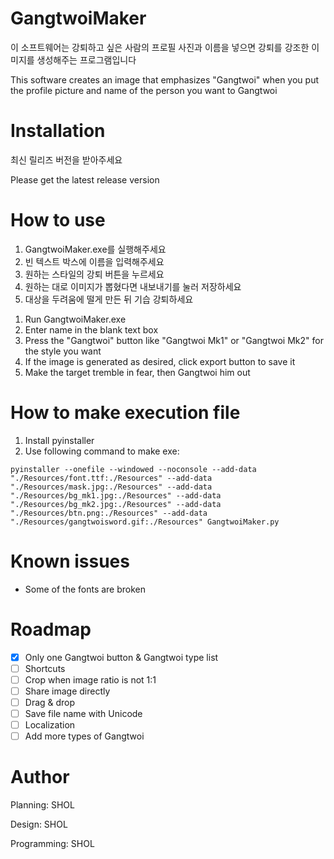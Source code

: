 # GangtwoiMaker
  이 소프트웨어는 강퇴하고 싶은 사람의 프로필 사진과 이름을 넣으면 강퇴를 강조한 이미지를 생성해주는 프로그램입니다
  
  This software creates an image that emphasizes "Gangtwoi" when you put the profile picture and name of the person you want to Gangtwoi

# Installation
  최신 릴리즈 버전을 받아주세요

  Please get the latest release version

# How to use
  1. GangtwoiMaker.exe를 실행해주세요
  2. 빈 텍스트 박스에 이름을 입력해주세요
  3. 원하는 스타일의 강퇴 버튼을 누르세요
  4. 원하는 대로 이미지가 뽑혔다면 내보내기를 눌러 저장하세요
  5. 대상을 두려움에 떨게 만든 뒤 기습 강퇴하세요

<!-- -->
  1. Run GangtwoiMaker.exe
  2. Enter name in the blank text box
  3. Press the "Gangtwoi" button like "Gangtwoi Mk1" or "Gangtwoi Mk2" for the style you want
  4. If the image is generated as desired, click export button to save it
  5. Make the target tremble in fear, then Gangtwoi him out

# How to make execution file
  1. Install pyinstaller
  2. Use following command to make exe:
```
pyinstaller --onefile --windowed --noconsole --add-data "./Resources/font.ttf:./Resources" --add-data "./Resources/mask.jpg:./Resources" --add-data "./Resources/bg_mk1.jpg:./Resources" --add-data "./Resources/bg_mk2.jpg:./Resources" --add-data "./Resources/btn.png:./Resources" --add-data "./Resources/gangtwoisword.gif:./Resources" GangtwoiMaker.py
```

# Known issues
  - Some of the fonts are broken

# Roadmap
  - [x] Only one Gangtwoi button & Gangtwoi type list
  - [ ] Shortcuts
  - [ ] Crop when image ratio is not 1:1
  - [ ] Share image directly
  - [ ] Drag & drop
  - [ ] Save file name with Unicode
  - [ ] Localization
  - [ ] Add more types of Gangtwoi

# Author
  Planning: SHOL

  Design: SHOL
  
  Programming: SHOL
